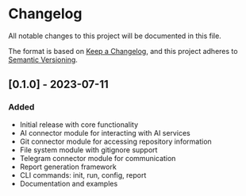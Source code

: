 # Changelog

All notable changes to this project will be documented in this file.

The format is based on [Keep a Changelog](https://keepachangelog.com/en/1.0.0/),
and this project adheres to [Semantic Versioning](https://semver.org/spec/v2.0.0.html).

## [0.1.0] - 2023-07-11

### Added
- Initial release with core functionality
- AI connector module for interacting with AI services
- Git connector module for accessing repository information
- File system module with gitignore support
- Telegram connector module for communication
- Report generation framework
- CLI commands: init, run, config, report
- Documentation and examples 